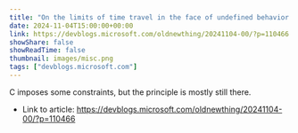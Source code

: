 ```yaml
---
title: "On the limits of time travel in the face of undefined behavior in C"
date: 2024-11-04T15:00:00+00:00
link: https://devblogs.microsoft.com/oldnewthing/20241104-00/?p=110466
showShare: false
showReadTime: false
thumbnail: images/misc.png
tags: ["devblogs.microsoft.com"]
---
```

C imposes some constraints, but the principle is mostly still there.

- Link to article: https://devblogs.microsoft.com/oldnewthing/20241104-00/?p=110466